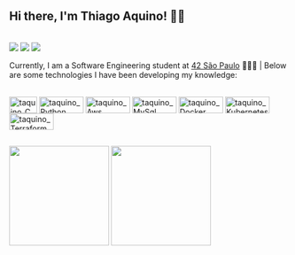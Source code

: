 ## Hi there, I'm Thiago Aquino! 👋🏼
<div style="display: inline_block"><br> 
    <a href="https://www.linkedin.com/in/thiago-aquino-931058a2/" target="_blank"><img src="https://img.shields.io/badge/LinkedIn-%230077B5?style=for-the-badge&logo=linkedin&logoColor=white" target="_blank"></a> 
    <a href="https://instagram.com/aquino_th" target="_blank"><img src="https://img.shields.io/badge/Instagram-%23E4405F?style=for-the-badge&logo=instagram&logoColor=white" target="_blank"></a>
    <a href="https://discord.com/users/1011334378477080646" target="_blank"><img src="https://img.shields.io/badge/Discord-7289DA?style=for-the-badge&logo=discord&logoColor=white" target="_blank"></a>

Currently, I am a Software Engineering student at [42 São Paulo](https://www.42sp.org.br/) 👨🏻‍💻 | Below are some technologies I have been developing my knowledge:
<div style="display: inline_block"><br> 
    <img align="center" alt="taquino_C" height="30" width="50" src="https://img.shields.io/badge/C-00599C?style=for-the-badge&logo=c&logoColor=white">
    <img align="center" alt="taquino_Python" height="30" width="80" src="https://camo.githubusercontent.com/0562f16a4ae7e35dae6087bf8b7805fb7e664a9e7e20ae6d163d94e56b94f32d/68747470733a2f2f696d672e736869656c64732e696f2f62616467652f707974686f6e2d3336373041303f7374796c653d666f722d7468652d6261646765266c6f676f3d707974686f6e266c6f676f436f6c6f723d666664643534">
    <img align="center" alt="taquino_Aws" height="30" width="80" src="https://img.shields.io/badge/Amazon_AWS-232F3E?style=for-the-badge&logo=amazon-aws&logoColor=white">
    <img align="center" alt="taquino_MySql" height="30" width="80" src="https://img.shields.io/badge/MySQL-00000F?style=for-the-badge&logo=mysql&logoColor=white">
    <img align="center" alt="taquino_Docker" height="30" width="80" src="https://img.shields.io/badge/docker-%230db7ed.svg?style=for-the-badge&logo=docker&logoColor=white">
    <img align="center" alt="taquino_Kubernetes" height="30" width="80" src="https://img.shields.io/badge/kubernetes-%23326ce5.svg?style=for-the-badge&logo=kubernetes&logoColor=white">
    <img align="center" alt="taquino_Terraform" height="30" width="80" src="https://img.shields.io/badge/terraform-%235835CC.svg?style=for-the-badge&logo=terraform&logoColor=white">
</div>

## 

<div>
    <img height="180em" src="https://github-readme-stats.vercel.app/api?username=AquinoTH&show_icons=true&theme=dracula">
    <img height="180em" src="https://github-readme-stats.vercel.app/api/top-langs/?username=AquinoTH&layout=compact&theme=dracula">
</div>
